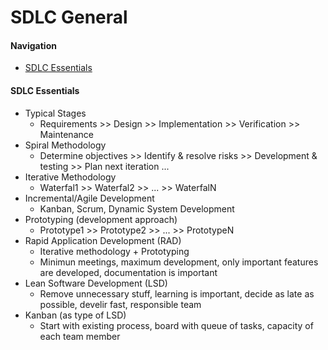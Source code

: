 # SDLC General

#### Navigation
- [SDLC Essentials](https://github.com/kakarotto67/KnowledgeBank/blob/master/SDLC/Basics.md#sdlc-essentials)

#### SDLC Essentials
- Typical Stages
  - Requirements >> Design >> Implementation >> Verification >> Maintenance
- Spiral Methodology
  - Determine objectives >> Identify & resolve risks >> Development & testing >> Plan next iteration ...
- Iterative Methodology
  - Waterfal1 >> Waterfal2 >> ... >> WaterfalN
- Incremental/Agile Development
  - Kanban, Scrum, Dynamic System Development
- Prototyping (development approach)
  - Prototype1 >> Prototype2 >> ... >> PrototypeN
- Rapid Application Development (RAD)
  - Iterative methodology + Prototyping
  - Minimun meetings, maximum development, only important features are developed, documentation is important
- Lean Software Development (LSD)
  - Remove unnecessary stuff, learning is important, decide as late as possible, develir fast, responsible team
- Kanban (as type of LSD)
  - Start with existing process, board with queue of tasks, capacity of each team member
